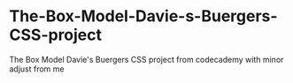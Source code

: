 # The-Box-Model-Davie-s-Buergers-CSS-project
The Box Model Davie's Buergers CSS project from codecademy with minor adjust from me

